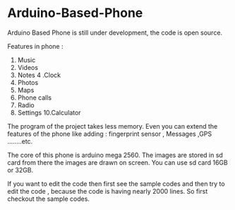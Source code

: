 # Arduino-Based-Phone
Arduino Based Phone is still under development, the code is open source.

Features in phone :
1. Music
2. Videos
3. Notes
4 .Clock
5. Photos
6. Maps
7. Phone calls
8. Radio
9. Settings
10.Calculator

The program of the project takes less memory. Even you can extend the features of the phone like adding : fingerprint sensor , Messages ,GPS ........etc.

The core of this phone is arduino mega 2560. The images are stored in sd card from there the images are drawn on screen. You can use sd card 16GB or 32GB.

If you want to edit the code then first see the sample codes and then try to edit the code , because the code is having nearly 2000 lines. So first checkout the sample codes.
